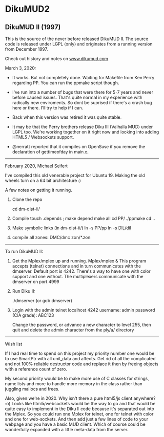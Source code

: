 # DikuMUD2
DikuMUD II (1997)
------------
This is the source of the never before released DikuMUD II. The source code is
released under LGPL (only) and originates from a running version from December 1997.

Check out history and notes on www.dikumud.com

March 3, 2020:
  *  It works. But not completely done. Waiting for Makefile from
     Ken Perry regarding PP. You can run the ppmake script though.

  * I've run into a number of bugs that were there for 5-7 years and never before
    caused issues. That's quite normal in my experience with radically new
    enviroments. So dont be suprised if there's a crash bug here or there. I'll
    try to help if I can.

  * Back when this version was retired it was quite stable.

  * It may be that the Perry brothers release Diku III (Valhalla MUD)
    under LGPL too. We're working together on it right now and looking
    into adding HTML5 / Websockets support.
    
  * @nerratt reported that it compiles on OpenSuse if you remove
    the declaration of gettimeofday in main.c.
    

-----------
February 2020, Michael Seifert

I've compiled this old venerable project for Ubuntu 19. Making the old wheels turn on a 64 bit architecture :) 

A few notes on getting it running.

1) Clone the repo

   cd dm-dist-ii/

2) Compile
      touch .depends ; make depend
      make all
      cd PP/
      ./ppmake
      cd ..

3) Make symbolic links (in dm-dist-ii/)
     ln -s PP/pp
     ln -s DIL/dil

4) compile all zones:
      DMC/dmc zon/*.zon

------------

To run DikuMUD II:

1) Get the Mplex/mplex up and running.
      Mplex/mplex &
   This program accepts (telnet) connections and in turn communicates with
   the dmserver. Default port is 4242. There's a way to have one with color
   support and one without. The multiplexers communicate with the dmserver
   on port 4999

2) Run Diku II:

     ./dmserver
     (or gdb dmserver)

3) Login with the admin
     telnet localhost 4242
     username: admin
     password (CIA grade): ABC123

   Change the password, or advance a new character to level 255, then quit
   and delete the admin character from the ply/a/ directory

-----------------
Wish list

If I had real time to spend on this project my priority number one
would be to use SmartPtr with all unit_data and affects. Get rid of
all the complicated and not 100% reliable destructor code and replace it
then by freeing objects with a reference count of zero.

My second priority would be to make more use of C classes for strings, name lists and more to handle more memory in the class rather than juggling mallocs and frees.

Also, given we're in 2020. Why isn't there a pure html5/js client anywhere? :o)
Looks like html5/websockets would be the way to go and that would be quite easy to implement in the Diku II 
code because it's separated out into the Mplex. So you could run one Mplex for telnet, one for telnet with color
and one for web-sockets. And then add just a few lines of code to your webpage and you have a basic MUD client.
Which of course could be wonderfully expanded with a little meta-data
from the server.
